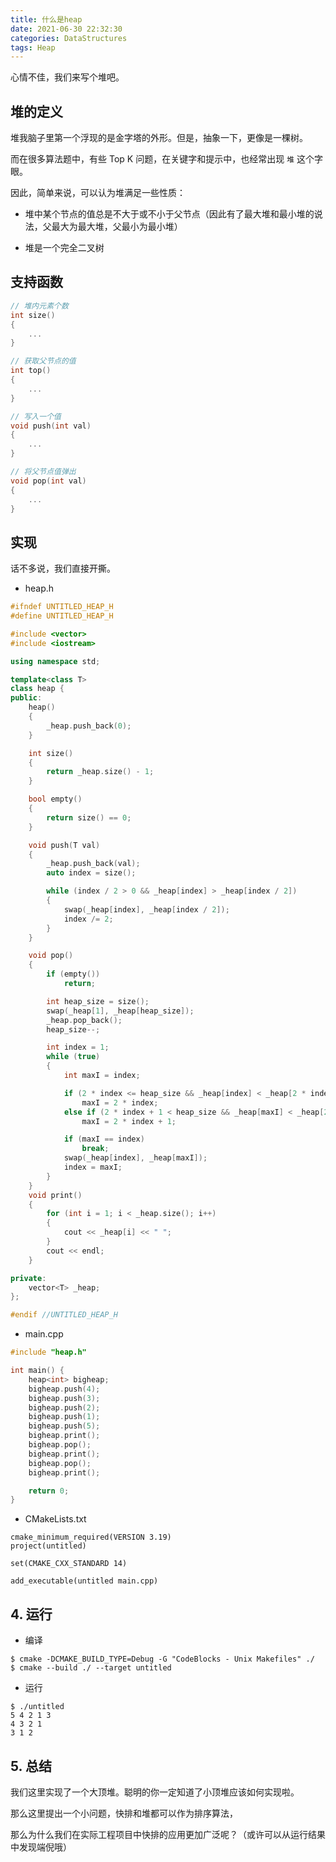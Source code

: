 ```yaml
---
title: 什么是heap
date: 2021-06-30 22:32:30
categories: DataStructures
tags: Heap
---
```


心情不佳，我们来写个堆吧。

## 堆的定义

堆我脑子里第一个浮现的是金字塔的外形。但是，抽象一下，更像是一棵树。

而在很多算法题中，有些 Top K 问题，在关键字和提示中，也经常出现 `堆` 这个字眼。

因此，简单来说，可以认为堆满足一些性质：

* 堆中某个节点的值总是不大于或不小于父节点（因此有了最大堆和最小堆的说法，父最大为最大堆，父最小为最小堆）

* 堆是一个完全二叉树

<!-- more -->

## 支持函数

```cpp
// 堆内元素个数
int size()
{
    ...
}

// 获取父节点的值
int top()
{
    ...
}

// 写入一个值
void push(int val)
{
    ...
}

// 将父节点值弹出
void pop(int val)
{
    ...
}

```

## 实现

话不多说，我们直接开撕。

* heap.h
```cpp
#ifndef UNTITLED_HEAP_H
#define UNTITLED_HEAP_H

#include <vector>
#include <iostream>

using namespace std;

template<class T>
class heap {
public:
    heap()
    {
        _heap.push_back(0);
    }

    int size()
    {
        return _heap.size() - 1;
    }

    bool empty()
    {
        return size() == 0;
    }

    void push(T val)
    {
        _heap.push_back(val);
        auto index = size();

        while (index / 2 > 0 && _heap[index] > _heap[index / 2])
        {
            swap(_heap[index], _heap[index / 2]);
            index /= 2;
        }
    }

    void pop()
    {
        if (empty())
            return;

        int heap_size = size();
        swap(_heap[1], _heap[heap_size]);
        _heap.pop_back();
        heap_size--;

        int index = 1;
        while (true)
        {
            int maxI = index;

            if (2 * index <= heap_size && _heap[index] < _heap[2 * index])
                maxI = 2 * index;
            else if (2 * index + 1 < heap_size && _heap[maxI] < _heap[2 * index])
                maxI = 2 * index + 1;

            if (maxI == index)
                break;
            swap(_heap[index], _heap[maxI]);
            index = maxI;
        }
    }
    void print()
    {
        for (int i = 1; i < _heap.size(); i++)
        {
            cout << _heap[i] << " ";
        }
        cout << endl;
    }

private:
    vector<T> _heap;
};

#endif //UNTITLED_HEAP_H

```

* main.cpp
```cpp
#include "heap.h"

int main() {
    heap<int> bigheap;
    bigheap.push(4);
    bigheap.push(3);
    bigheap.push(2);
    bigheap.push(1);
    bigheap.push(5);
    bigheap.print();
    bigheap.pop();
    bigheap.print();
    bigheap.pop();
    bigheap.print();

    return 0;
}

```

* CMakeLists.txt
```
cmake_minimum_required(VERSION 3.19)
project(untitled)

set(CMAKE_CXX_STANDARD 14)

add_executable(untitled main.cpp)

```

## 4. 运行

* 编译

```shell
$ cmake -DCMAKE_BUILD_TYPE=Debug -G "CodeBlocks - Unix Makefiles" ./
$ cmake --build ./ --target untitled
```

* 运行

```shell
$ ./untitled
5 4 2 1 3 
4 3 2 1 
3 1 2 

```

## 5. 总结

我们这里实现了一个大顶堆。聪明的你一定知道了小顶堆应该如何实现啦。

那么这里提出一个小问题，快排和堆都可以作为排序算法，

那么为什么我们在实际工程项目中快排的应用更加广泛呢？（或许可以从运行结果中发现端倪哦）

